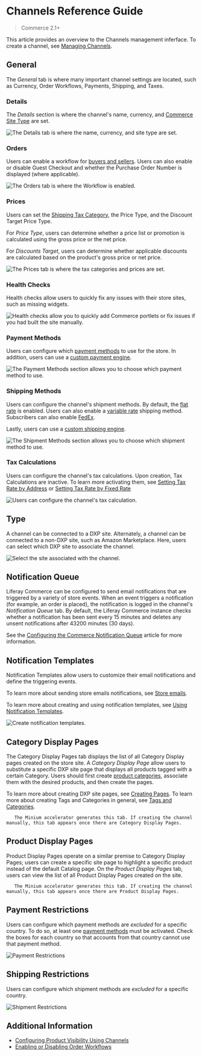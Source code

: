 # Channels Reference Guide

> Commerce 2.1+

This article provides an overview to the Channels management inferface. To create a channel, see [Managing Channels](./managing-channels.md).

## General

The _General_ tab is where many important channel settings are located, such as Currency, Order Workflows, Payments, Shipping, and Taxes.

### Details

The _Details_ section is where the channel's name, currency, and [Commerce Site Type](../../../starting-a-store/sites-and-site-types.md) are set.

![The Details tab is where the name, currency, and site type are set.](./channels-reference-guide/images/01.png)

### Orders

Users can enable a workflow for [buyers and sellers](../../../orders-and-fulfillment/order-workflows/introduction-to-order-workflows.md). Users can also enable or disable Guest Checkout and whether the Purchase Order Number is displayed (where applicable).

![The Orders tab is where the Workflow is enabled.](./channels-reference-guide/images/02.png)

### Prices

Users can set the [Shipping Tax Category](../../../store-administration/configuring-taxes/creating-tax-categories.md), the Price Type, and the Discount Target Price Type.

For _Price Type_, users can determine whether a price list or promotion is calculated using the gross price or the net price.

For _Discounts Target_, users can determine whether applicable discounts are calculated based on the product's gross price or net price.

![The Prices tab is where the tax categories and prices are set.](./channels-reference-guide/images/03.png)

### Health Checks

Health checks allow users to quickly fix any issues with their store sites, such as missing widgets.

![Health checks allow you to quickly add Commerce portlets or fix issues if you had built the site manually.](./channels-reference-guide/images/04.png)

### Payment Methods

Users can configure which [payment methods](../../../store-administration/configuring-payment-methods/managing-payment-methods.md) to use for the store. In addition, users can use a [custom payment engine](../../../developer-guide/tutorials/implementing-a-new-payment-method.md).

![The Payment Methods section allows you to choose which payment method to use.](./channels-reference-guide/images/05.png)

### Shipping Methods

Users can configure the channel's shipment methods. By default, the [flat rate](../../../store-administration/configuring-shipping-methods/using-the-flat-rate-shipping-method.md) is enabled. Users can also enable a [variable rate](../../../store-administration/configuring-shipping-methods/using-the-variable-rate-shipping-method.md) shipping method. Subscribers can also enable [FedEx](../../../store-administration/configuring-shipping-methods/using-the-fedex-shipping-method.md).

Lastly, users can use a [custom shipping engine](../../../developer-guide/tutorials/implementing-a-new-shipping-engine.md).

![The Shipment Methods section allows you to choose which shipment method to use.](./channels-reference-guide/images/06.png)

### Tax Calculations

Users can configure the channel's tax calculations. Upon creation, Tax Calculations are inactive. To learn more activating them, see [Setting Tax Rate by Address](../../../store-administration/configuring-taxes/setting-tax-rate-by-address.md) or [Setting Tax Rate by Fixed Rate](../../../store-administration/configuring-taxes/setting-tax-rate-by-fixed-rate.md)

![Users can configure the channel's tax calculation.](./channels-reference-guide/images/07.png)

## Type

A channel can be connected to a DXP site. Alternately, a channel can be connected to a non-DXP site, such as Amazon Marketplace. Here, users can select which DXP site to associate the channel.

![Select the site associated with the channel.](./channels-reference-guide/images/10.png)

## Notification Queue

Liferay Commerce can be configured to send email notifications that are triggered by a variety of store events. When an event triggers a notification (for example, an order is placed), the notification is logged in the channel's _Notification Queue_ tab. By default, the Liferay Commerce instance checks whether a notification has been sent every 15 minutes and deletes any unsent notifications after 43200 minutes (30 days).

See the [Configuring the Commerce Notification Queue](../../../store-administration/sending-emails/configuring-the-commerce-notification-queue.md) article for more information.

## Notification Templates

Notification Templates allow users to customize their email notifications and define the triggering events.

To learn more about sending store emails notifications, see [Store emails](../../../store-administration/sending-emails/store-emails.md).

To learn more about creating and using notification templates, see [Using Notification Templates](../../../store-administration/sending-emails/using-notification-templates.md).

![Create notification templates.](./channels-reference-guide/images/11.png)

## Category Display Pages

The Category Display Pages tab displays the list of all Category Display pages created on the store site. A _Category Display Page_ allow users to substitute a specific DXP site page that displays all products tagged with a certain Category. Users should first create [product categories](../products/organizing-your-catalog-with-product-categories.md), associate them with the desired products, and then create the pages.

To learn more about creating DXP site pages, see [Creating Pages](https://learn.liferay.com/dxp/7.x/en/site-building/creating_pages.html). To learn more about creating Tags and Categories in general, see [Tags and Categories](https://learn.liferay.com/dxp/7.x/en/content-authoring-and-management/tags_and_categories.html).

```note::
   The Minium accelerator generates this tab. If creating the channel manually, this tab appears once there are Category Display Pages.
```

## Product Display Pages

Product Display Pages operate on a similar premise to Category Display Pages; users can create a specific site page to highlight a specific product instead of the default Catalog page. On the _Product Display Pages_ tab, users can view the list of all Product Display Pages created on the site.

```note::
   The Minium accelerator generates this tab. If creating the channel manually, this tab appears once there are Product Display Pages.
```

## Payment Restrictions

Users can configure which payment methods are _excluded_ for a specific country. To do so, at least one [payment methods](../../../store-administration/configuring-payment-methods/managing-payment-methods.md) must be activated. Check the boxes for each country so that accounts from that country cannot use that payment method.

![Payment Restrictions](./channels-reference-guide/images/08.png)

## Shipping Restrictions

Users can configure which shipment methods are _excluded_ for a specific country.

![Shipment Restrictions](./channels-reference-guide/images/09.png)

## Additional Information

* [Configuring Product Visibility Using Channels](./configuring-product-visibility-using-channels.md)
* [Enabling or Disabling Order Workflows](../../../orders-and-fulfillment/order-workflows/enabling-or-disabling-order-workflows.md)
